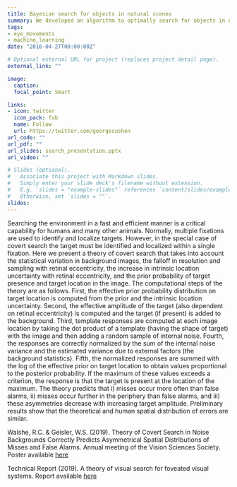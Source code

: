 ```yaml
---
title: Bayesian search for objects in natural scenes 
summary: We developed an algorithm to optimally search for objects in natural scenes. We tested humans against our optimal benchmark.
tags:
- eye_movements
- machine_learning
date: "2016-04-27T00:00:00Z"

# Optional external URL for project (replaces project detail page).
external_link: ""

image:
  caption:
  focal_point: Smart

links:
- icon: twitter
  icon_pack: fab
  name: Follow
  url: https://twitter.com/georgecushen
url_code: ""
url_pdf: ""
url_slides: search_presentation.pptx
url_video: ""

# Slides (optional).
#   Associate this project with Markdown slides.
#   Simply enter your slide deck's filename without extension.
#   E.g. `slides = "example-slides"` references `content/slides/example-slides.md`.
#   Otherwise, set `slides = ""`.
slides:
---
```


Searching the environment in a fast and efficient manner is a critical capability for humans and many other animals. Normally, multiple fixations
are used to identify and localize targets. However, in the special case of covert search the target must be identified and localized within a single
fixation. Here we present a theory of covert search that takes into account the statistical variation in background images, the falloff in resolution and
sampling with retinal eccentricity, the increase in intrinsic location uncertainty with retinal eccentricity, and the prior probability of target presence
and target location in the image. The computational steps of the theory are as follows. First, the effective prior probability distribution on target location
is computed from the prior and the intrinsic location uncertainty. Second, the effective amplitude of the target (also dependent on retinal eccentricity) is computed and the target (if present) is added to the background. Third, template responses are computed at each image location by taking the dot product of a template (having the shape of target) with the image and then adding a random sample of internal noise. Fourth, the responses are correctly normalized by the sum of the internal noise variance and the estimated variance due to external factors (the background statistics). Fifth, the normalized responses are summed with the log of the effective prior on target location to obtain values proportional to the posterior probability. If the maximum of these values exceeds a criterion, the response is that the target is present at the location of the maximum. The theory predicts that i) misses occur more often than false alarms, ii) misses occur further in the periphery than false alarms, and iii) these asymmetries decrease with increasing target amplitude. Preliminary results show that the theoretical and human spatial distribution of errors are similar. 

Walshe, R.C. & Geisler, W.S. (2019). Theory of Covert Search in Noise Backgrounds Correctly Predicts Asymmetrical Spatial Distributions of Misses and False Alarms. Annual meeting of the Vision Sciences Society. Poster available [here](https://calenwalshe.com/files/vss_2019_search_poster.pdf)

Technical Report (2019). A theory of visual search for foveated visual systems.  Report available [here](https://calenwalshe.com/files/tech_report_nov_1_2019.pdf)